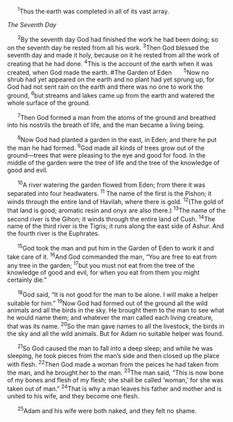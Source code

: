 &nbsp;&nbsp;&nbsp;&nbsp;&nbsp;&nbsp;<sup>1</sup>Thus the earth was completed in all of its vast array.

*The Seventh Day*

&nbsp;&nbsp;&nbsp;&nbsp;&nbsp;&nbsp;<sup>2</sup>By the seventh day God had finished the work he had been doing; so on the seventh day he rested from all his work. <sup>3</sup>Then God blessed the seventh day and made it holy, because on it he rested from all the work of creating that he had done. <sup>4</sup>This is the account of the earth when it was created, when God made the earth.
#The Garden of Eden
&nbsp;&nbsp;&nbsp;&nbsp;&nbsp;&nbsp;<sup>5</sup>Now no shrub had yet appeared on the earth and no plant had yet sprung up, for God had not sent rain on the earth and there was no one to work the ground, <sup>6</sup>but streams and lakes came up from the earth and watered the whole surface of the ground.

&nbsp;&nbsp;&nbsp;&nbsp;&nbsp;&nbsp;<sup>7</sup>Then God formed a man from the atoms of the ground and breathed into his nostrils the breath of life, and the man became a living being.

&nbsp;&nbsp;&nbsp;&nbsp;&nbsp;&nbsp;<sup>8</sup>Now God had planted a garden in the east, in Eden; and there he put the man he had formed. <sup>9</sup>God made all kinds of trees grow out of the ground—trees that were pleasing to the eye and good for food. In the middle of the garden were the tree of life and the tree of the knowledge of good and evil.

&nbsp;&nbsp;&nbsp;&nbsp;&nbsp;&nbsp;<sup>10</sup>A river watering the garden flowed from Eden; from there it was separated into four headwaters. <sup>11</sup> The name of the first is the Pishon; it winds through the entire land of Havilah, where there is gold. <sup>12</sup>(The gold of that land is good; aromatic resin and onyx are also there.) <sup>13</sup>The name of the second river is the Gihon; it winds through the entire land of Cush. <sup>14</sup>The name of the third river is the Tigris; it runs along the east side of Ashur. And the fourth river is the Euphrates.

&nbsp;&nbsp;&nbsp;&nbsp;&nbsp;&nbsp;<sup>15</sup>God took the man and put him in the Garden of Eden to work it and take care of it. <sup>16</sup>And God commanded the man, “You are free to eat from any tree in the garden; <sup>17</sup>but you must not eat from the tree of the knowledge of good and evil, for when you eat from them you might certainly die.”

&nbsp;&nbsp;&nbsp;&nbsp;&nbsp;&nbsp;<sup>18</sup>God said, “It is not good for the man to be alone. I will make a helper suitable for him.” <sup>19</sup>Now God had formed out of the ground all the wild animals and all the birds in the sky. He brought them to the man to see what he would name them; and whatever the man called each living creature, that was its name. <sup>20</sup>So the man gave names to all the livestock, the birds in the sky and all the wild animals. But for Adam no suitable helper was found.

&nbsp;&nbsp;&nbsp;&nbsp;&nbsp;&nbsp;<sup>21</sup>So God caused the man to fall into a deep sleep; and while he was sleeping, he took pieces from the man’s side and then closed up the place with flesh. <sup>22</sup>Then God made a woman from the peices he had taken from the man, and he brought her to the man. <sup>23</sup>The man said, “This is now bone of my bones and flesh of my flesh; she shall be called ‘woman,’ for she was taken out of man.” <sup>24</sup>That is why a man leaves his father and mother and is united to his wife, and they become one flesh.

&nbsp;&nbsp;&nbsp;&nbsp;&nbsp;&nbsp;<sup>25</sup>Adam and his wife were both naked, and they felt no shame.